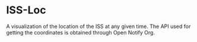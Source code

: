 # ISS-Loc
A visualization of the location of the ISS at any given time. 
The API used for getting the coordinates is obtained through Open Notify Org. 

